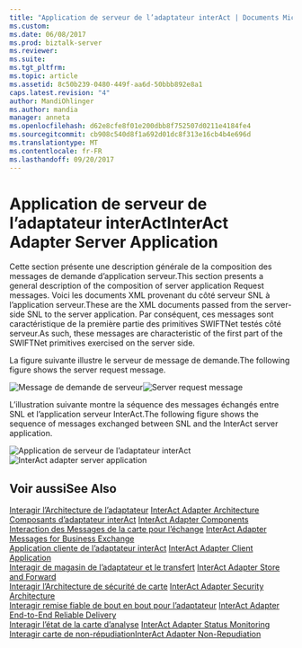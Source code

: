 ```yaml
---
title: "Application de serveur de l’adaptateur interAct | Documents Microsoft"
ms.custom: 
ms.date: 06/08/2017
ms.prod: biztalk-server
ms.reviewer: 
ms.suite: 
ms.tgt_pltfrm: 
ms.topic: article
ms.assetid: 8c50b239-0480-449f-aa6d-50bbb892e8a1
caps.latest.revision: "4"
author: MandiOhlinger
ms.author: mandia
manager: anneta
ms.openlocfilehash: d62e8cfe8f01e200dbb8f752507d0211e4184fe4
ms.sourcegitcommit: cb908c540d8f1a692d01dc8f313e16cb4b4e696d
ms.translationtype: MT
ms.contentlocale: fr-FR
ms.lasthandoff: 09/20/2017
---
```

# <a name="interact-adapter-server-application"></a><span data-ttu-id="eed9f-102">Application de serveur de l’adaptateur interAct</span><span class="sxs-lookup"><span data-stu-id="eed9f-102">InterAct Adapter Server Application</span></span>
<span data-ttu-id="eed9f-103">Cette section présente une description générale de la composition des messages de demande d’application serveur.</span><span class="sxs-lookup"><span data-stu-id="eed9f-103">This section presents a general description of the composition of server application Request messages.</span></span> <span data-ttu-id="eed9f-104">Voici les documents XML provenant du côté serveur SNL à l’application serveur.</span><span class="sxs-lookup"><span data-stu-id="eed9f-104">These are the XML documents passed from the server-side SNL to the server application.</span></span> <span data-ttu-id="eed9f-105">Par conséquent, ces messages sont caractéristique de la première partie des primitives SWIFTNet testés côté serveur.</span><span class="sxs-lookup"><span data-stu-id="eed9f-105">As such, these messages are characteristic of the first part of the SWIFTNet primitives exercised on the server side.</span></span>  
  
 <span data-ttu-id="eed9f-106">La figure suivante illustre le serveur de message de demande.</span><span class="sxs-lookup"><span data-stu-id="eed9f-106">The following figure shows the server request message.</span></span>  
  
 <span data-ttu-id="eed9f-107">![Message de demande de serveur](../../adapters-and-accelerators/fileact-interact/media/05bf7d1b-199c-4806-be91-32ca013e9af8.gif "05bf7d1b-199c-4806-be91-32ca013e9af8")</span><span class="sxs-lookup"><span data-stu-id="eed9f-107">![Server request message](../../adapters-and-accelerators/fileact-interact/media/05bf7d1b-199c-4806-be91-32ca013e9af8.gif "05bf7d1b-199c-4806-be91-32ca013e9af8")</span></span>  
  
 <span data-ttu-id="eed9f-108">L’illustration suivante montre la séquence des messages échangés entre SNL et l’application serveur InterAct.</span><span class="sxs-lookup"><span data-stu-id="eed9f-108">The following figure shows the sequence of messages exchanged between SNL and the InterAct server application.</span></span>  
  
 <span data-ttu-id="eed9f-109">![Application de serveur de l’adaptateur interAct](../../adapters-and-accelerators/fileact-interact/media/33edb889-edfa-4e55-842a-e238950327e6.gif "33edb889-edfa-4e55-842a-e238950327e6")</span><span class="sxs-lookup"><span data-stu-id="eed9f-109">![InterAct adapter server application](../../adapters-and-accelerators/fileact-interact/media/33edb889-edfa-4e55-842a-e238950327e6.gif "33edb889-edfa-4e55-842a-e238950327e6")</span></span>  
  
## <a name="see-also"></a><span data-ttu-id="eed9f-110">Voir aussi</span><span class="sxs-lookup"><span data-stu-id="eed9f-110">See Also</span></span>  
 <span data-ttu-id="eed9f-111">[Interagir l’Architecture de l’adaptateur](../../adapters-and-accelerators/fileact-interact/interact-adapter-architecture.md) </span><span class="sxs-lookup"><span data-stu-id="eed9f-111">[InterAct Adapter Architecture](../../adapters-and-accelerators/fileact-interact/interact-adapter-architecture.md) </span></span>  
 <span data-ttu-id="eed9f-112">[Composants d’adaptateur interAct](../../adapters-and-accelerators/fileact-interact/interact-adapter-components.md) </span><span class="sxs-lookup"><span data-stu-id="eed9f-112">[InterAct Adapter Components](../../adapters-and-accelerators/fileact-interact/interact-adapter-components.md) </span></span>  
 <span data-ttu-id="eed9f-113">[Interaction des Messages de la carte pour l’échange](../../adapters-and-accelerators/fileact-interact/interact-adapter-messages-for-business-exchange.md) </span><span class="sxs-lookup"><span data-stu-id="eed9f-113">[InterAct Adapter Messages for Business Exchange](../../adapters-and-accelerators/fileact-interact/interact-adapter-messages-for-business-exchange.md) </span></span>  
 <span data-ttu-id="eed9f-114">[Application cliente de l’adaptateur interAct](../../adapters-and-accelerators/fileact-interact/interact-adapter-client-application.md) </span><span class="sxs-lookup"><span data-stu-id="eed9f-114">[InterAct Adapter Client Application](../../adapters-and-accelerators/fileact-interact/interact-adapter-client-application.md) </span></span>  
 <span data-ttu-id="eed9f-115">[Interagir de magasin de l’adaptateur et le transfert](../../adapters-and-accelerators/fileact-interact/interact-adapter-store-and-forward.md) </span><span class="sxs-lookup"><span data-stu-id="eed9f-115">[InterAct Adapter Store and Forward](../../adapters-and-accelerators/fileact-interact/interact-adapter-store-and-forward.md) </span></span>  
 <span data-ttu-id="eed9f-116">[Interagir l’Architecture de sécurité de carte](../../adapters-and-accelerators/fileact-interact/interact-adapter-security-architecture.md) </span><span class="sxs-lookup"><span data-stu-id="eed9f-116">[InterAct Adapter Security Architecture](../../adapters-and-accelerators/fileact-interact/interact-adapter-security-architecture.md) </span></span>  
 <span data-ttu-id="eed9f-117">[Interagir remise fiable de bout en bout pour l’adaptateur](../../adapters-and-accelerators/fileact-interact/interact-adapter-end-to-end-reliable-delivery.md) </span><span class="sxs-lookup"><span data-stu-id="eed9f-117">[InterAct Adapter End-to-End Reliable Delivery](../../adapters-and-accelerators/fileact-interact/interact-adapter-end-to-end-reliable-delivery.md) </span></span>  
 <span data-ttu-id="eed9f-118">[Interagir l’état de la carte d’analyse](../../adapters-and-accelerators/fileact-interact/interact-adapter-status-monitoring.md) </span><span class="sxs-lookup"><span data-stu-id="eed9f-118">[InterAct Adapter Status Monitoring](../../adapters-and-accelerators/fileact-interact/interact-adapter-status-monitoring.md) </span></span>  
 [<span data-ttu-id="eed9f-119">Interagir carte de non-répudiation</span><span class="sxs-lookup"><span data-stu-id="eed9f-119">InterAct Adapter Non-Repudiation</span></span>](../../adapters-and-accelerators/fileact-interact/interact-adapter-non-repudiation.md)